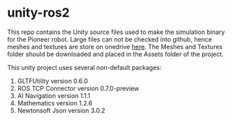 # unity-ros2
This repo contains the Unity source files used to make the simulation binary for the Pioneer robot.
Large files can not be checked into github, hence meshes and textures are store on onedrive [here](https://universitysystemnh-my.sharepoint.com/:f:/g/personal/pac48_usnh_edu/EjzH5h7oiKFFgBeB9zhO8_IB4AWSUQ0zRl6O84Gly7YTww?e=MzlEpp). The Meshes and Textures folder should be downloaded and placed in the Assets folder of the project.


This unity project uses several non-default packages:
1. GLTFUtility version 0.6.0
2. ROS TCP Connector version 0.7.0-preview
3. AI Navigation version 1.1.1
4. Mathematics version 1.2.6
5. Newtonsoft Json version 3.0.2
